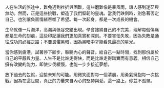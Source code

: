 人在生活的旅途中，難免遇到挫折與困難，這些磨難像是暴風雨，讓人感到迷茫與無助。然而，正是這些挑戰，塑造了我們堅韌的靈魂。當我們跌倒時，別急著否定自己，也別讓負面情緒吞噬了希望。每一次起身，都是一次成長的機會。

生命就像一片海洋，高潮與低谷交錯出現。學會接納自己的不完美，理解每個傷痛都是生命的刻痕，這些印記讓我們更加真實和深刻。不要害怕失敗，因為失敗是通往成功的必經之路；不要畏懼黑暗，因為黑暗中才能看見最亮的星光。

當你感到疲憊，試著停下腳步，聆聽內心的聲音。給自己一點時間，找到那份屬於自己的平靜與力量。人生不是比誰走得快，而是比誰走得踏實而有意義。相信自己擁有改變的能力，即使步伐緩慢，也能一步步接近夢想。

放下過去的包袱，迎接未知的可能。用微笑面對每一個清晨，用勇氣擁抱每一次挑戰。因為在這世間，真正的力量來自內心的堅持與愛。這一路上，你並不孤單。